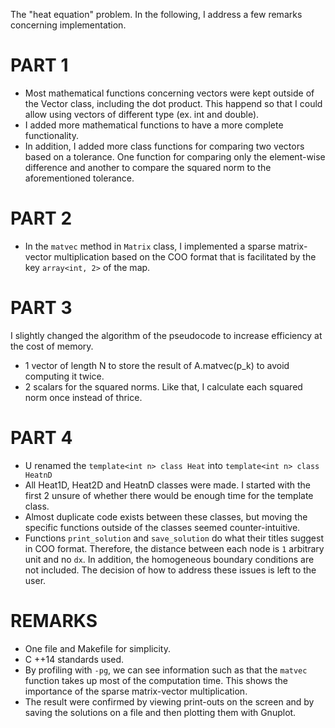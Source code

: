 The "heat equation" problem.
In the following, I address a few remarks concerning implementation.


# PART 1
* Most mathematical functions concerning vectors were kept outside of the Vector class, including the dot product. This happend so that I could allow using vectors of different type (ex. int and double).
* I added more mathematical functions to have a more complete functionality.
* In addition, I added more class functions for comparing two vectors based on a tolerance. One function for comparing only the element-wise difference and another to compare the squared norm to the aforementioned tolerance.

# PART 2
* In the `matvec` method in `Matrix` class, I implemented a sparse matrix-vector multiplication based on the COO format that is facilitated by the key `array<int, 2>` of the map.

# PART 3
I slightly changed the algorithm of the pseudocode to increase efficiency at the cost of memory.
* 1 vector of length N to store the result of A.matvec(p_k) to avoid computing it twice.
* 2 scalars for the squared norms. Like that, I calculate each squared norm once instead of thrice.

# PART 4
* U renamed the `template<int n> class Heat` into `template<int n> class HeatnD`
* All Heat1D, Heat2D and HeatnD classes were made. I started with the first 2 unsure of whether there would be enough time for the template class.
* Almost duplicate code exists between these classes, but moving the specific functions outside of the classes seemed counter-intuitive.
* Functions `print_solution` and `save_solution` do what their titles suggest in COO format. Therefore, the distance between each node is `1` arbitrary unit and no `dx`. In addition, the homogeneous boundary conditions are not included. The decision of how to address these issues is left to the user.

# REMARKS
* One file and Makefile for simplicity.
* C ++14 standards used.
* By profiling with `-pg`, we can see information such as that the `matvec` function takes up most of the computation time. This shows the importance of the sparse matrix-vector multiplication.
* The result were confirmed by viewing print-outs on the screen and by saving the solutions on a file and then plotting them with Gnuplot.
